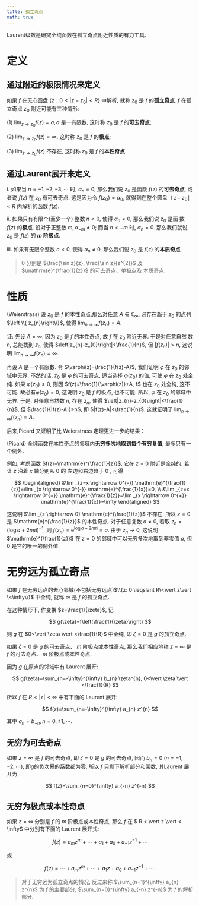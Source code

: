 ```yaml
---
title: 孤立奇点
math: true
---
```

Laurent级数是研究全纯函数在孤立奇点附近性质的有力工具.

# 定义

## 通过附近的极限情况来定义

如果 $f$ 在无心圆盘 $\{z: 0<|z-z_{0}|<R\}$ 中解析, 就称 $z_{0}$ 是 $f$ 的**孤立奇点**.
$f$ 在孤立奇点 $z_{0}$ 附近可能有三种情形:

(1) $\lim_{z \rightarrow z_{0}} f(z)=a, a$ 是一有限数, 这时称 $z_{0}$ 是 $f$ 的**可去奇点**;

(2) $\lim_{z \rightarrow z_{0}} f(z)=\infty$, 这时称 $z_{0}$ 是 $f$ 的**极点**;

(3) $\lim_{z \rightarrow z_{0}} f(z)$ 不存在, 这时称 $z_{0}$ 是 $f$ 的**本性奇点**.

## 通过Laurent展开来定义


i. 如果当 $n=-1,-2,-3, \cdots$ 时, $\alpha_{n}=0$, 那么我们说 $z_{0}$ 是函数 $f(z)$ 的**可去奇点**, 或者说 $f(z)$ 在 $z_{0}$ 有可去奇点. 这是因为令 $f\left(z_{0}\right)=\alpha_{0}$, 就得到在整个圆盘 $\mid z-$ $z_{0} \mid<R$ 内解析的函数 $f(z)$.

ii. 如果只有有限个(至少一个) 整数 $n<0$, 使得 $\alpha_{n} \neq 0$, 那么我们说 $z_{0}$ 是函 数 $f(z)$ 的**极点**. 设对于正整数 $m, \alpha_{-m} \neq 0$; 而当 $n<-m$ 时, $\alpha_{n}=0$. 那么我们就说 $z_{0}$ 是 $f(z)$ 的 **$m$ 阶极点**. 

iii. 如果有无限个整数 $n<0$, 使得 $\alpha_{n} \neq 0$, 那么我们说 $z_{0}$ 是 $f(z)$ 的**本质奇点**.



> 
> 0 分别是 $\frac{\sin z}{z}, \frac{\sin z}{z^{2}}$ 及 $\mathrm{e}^{\frac{1}{z}}$ 的可去奇点、单极点及 本质奇点.
> 

# 性质


(Weierstrass) 设 $z_{0}$ 是 $f$ 的本性奇点,那么对任意 $A \in \mathbb{C}_{\infty}$, 必存在趋于 $z_{0}$ 的点列 $\left \\{ z_{n}\right\\}$, 使得 $\lim _{n \rightarrow \infty} f\left(z_{n}\right)=A$.


证:
先设 $A=\infty$. 因为 $z_{0}$ 是 $f$ 的本性奇点, 故 $f$ 在 $z_{0}$ 附近无界. 于是对任意自然 数 $n$, 总能找到 $z_{n}$, 使得 $\left|z_{n}-z_{0}\right|<\frac{1}{n}$, 但 $\left|f\left(z_{n}\right)\right|>n$, 这说明 $\lim _{n \rightarrow \infty} f\left(z_{n}\right)=\infty$.

再设 $A$ 是一个有限数. 
令 $\varphi(z)=\frac{1}{f(z)-A}$, 我们证明 $\varphi$ 在 $z_{0}$ 的邻域中无界. 不然的话, $z_{0}$ 是 $\varphi$ 的可去奇点, 适当选择 $\varphi\left(z_{0}\right)$ 的值, 可使 $\varphi$ 在 $z_{0}$ 处全纯. 如果 $\varphi\left(z_{0}\right) \neq 0$, 则因 $f(z)=\frac{1}{\varphi(z)}+A, f$ 也在 $z_{0}$ 处全纯, 这不可能. 故必有$\varphi\left(z_{0}\right)=0$, 这说明 $z_{0}$ 是 $f$ 的极点, 也不可能. 所以, $\varphi$ 在 $z_{0}$ 的邻域中无界. 于是, 对任意自然数 $n$, 存在 $z_{n}$, 使得 $\left|z_{n}-z_{0}\right|<\frac{1}{n}$, 但 $\frac{1}{|f(z)-A|}>n$, 即 $|f(z)-A|<\frac{1}{n}$. 这就证明了 $\lim _{n \rightarrow \infty} f\left(z_{n}\right)=A$.

后来,Picard 又证明了比 Weierstrass 定理更进一步的结果：



(Picard) 全纯函数在本性奇点的邻域内**无穷多次地取到每个有穷复值**, 最多只有一个例外.


例如, 考虑函数 $f(z)=\mathrm{e}^{\frac{1}{z}}$, 它在 $z=0$ 附近是全纯的. 若让 $z$ 沿着 $x$ 轴分别从 0 的 左边和右边趋于 0 , 可得

$$
\begin{aligned}
&\lim _{z=x \rightarrow 0^{-}} \mathrm{e}^{\frac{1}{z}}=\lim _{x \rightarrow 0^{-}} \mathrm{e}^{\frac{1}{x}}=0, \\
&\lim _{z=x \rightarrow 0^{+}} \mathrm{e}^{\frac{1}{z}}=\lim _{x \rightarrow 0^{+}} \mathrm{e}^{\frac{1}{x}}=\infty
\end{aligned}
$$

这说明 $\lim _{z \rightarrow 0} \mathrm{e}^{\frac{1}{z}}$ 不存在, 所以 $z=0$ 是 $\mathrm{e}^{\frac{1}{z}}$ 的本性奇点. 对于任意复数 $a \neq 0$, 若取 $z_{n}=(\log a+2 n \pi \mathrm{i})^{-1}$, 则 $f\left(z_{n}\right)=\mathrm{e}^{\log a+2 n \pi \mathrm{i}}=a$. 由于 $z_{n} \rightarrow 0$, 这说明 $\mathrm{e}^{\frac{1}{z}}$ 在 $z=0$ 的邻域中可以无穷多次地取到非零值 $a$, 但 0 是它的唯一的例外值.

# 无穷远为孤立奇点


如果 $f$ 在无穷远点的去心邻域(不包括无穷远点)$\\{z: 0 \leqslant R\<\vert z\vert \<\infty\\}$ 中全纯, 就称 $\infty$ 是 $f$ 的孤立奇点.


在这种情形下, 作变换 $z=\frac{1}{\zeta}$, 记

$$
g(\zeta)=f\left(\frac{1}{\zeta}\right)
$$

则 $g$ 在 $0<\vert \zeta \vert <\frac{1}{R}$ 中全纯, 即 $\zeta=0$ 是 $g$ 的孤立奇点. 


如果 $\zeta=0$ 是 $g$ 的可去奇点、 $m$ 阶极点或本性奇点, 那么我们相应地称 $z=\infty$ 是 $f$ 的可去奇点、 $m$ 阶极点或本性奇点.


因为 $g$ 在原点的邻域中有 Laurent 展开:

$$
g(\zeta)=\sum_{n=-\infty}^{\infty} b_{n} \zeta^{n}, 0<\vert \zeta \vert <\frac{1}{R}
$$

所以 $f$ 在 $R<\vert z \vert <\infty$ 中有下面的 Laurent 展开:

$$
f(z)=\sum_{n=-\infty}^{\infty} a_{n} z^{n}
$$

其中 $a_{n}=b_{-n}, n=0, \pm 1, \cdots$.

## 无穷为可去奇点

如果 $z=\infty$ 是 $f$ 的可去奇点, 即 $\zeta=0$ 是 $g$ 的可去奇点, 因而 $b_{n}=0$ $(n=-1,-2, \cdots)$, 即$g$的负次幂的系数都为零, 所以 $f$ 只剩下解析部分和常数, 其Laurent 展开为

$$
f(z)=\sum_{n=0}^{\infty} a_{-n} z^{-n}
$$

## 无穷为极点或本性奇点

如果 $z=\infty$ 分别是 $f$ 的 $m$ 阶极点或本性奇点, 那么 $f$ 在 $ R < \vert z \vert < \infty$ 中分别有下面的 Laurent 展开式:

$$
f(z)=a_{m} z^{m}+\cdots+a_{1}+a_{0}+a_{-1} z^{-1}+\cdots
$$

或

$$
f(z)=\cdots+a_{m} z^{m}+\cdots+a_{1} z+a_{0}+a_{-1} z^{-1}+\cdots .
$$

> 
> 对于无穷远为孤立奇点的情况, 反过来称 $\sum_{n=1}^{\infty} a_{n} z^{n}$ 为 $f$ 的主要部分, $\sum_{n=0}^{\infty} a_{-n} z^{-n}$ 为 $f$ 的解析部分.